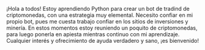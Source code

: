 ¡Hola a todos!
Estoy aprendiendo Python para crear un bot de tradind de criptomonedas, con una estrategia muy elemental.
Necesito confiar en mi propio bot, pues me cuesta trabajo confiar en los sitios de inversiones y minería.
En estos momentos estoy reuniendo un poquito de criptomonedas, para luego ponerla en apiesta mientras continuo con mi aprendizaje.
Cualquier interés y ofrecimiento de ayuda verdadero y sano, ¡es bienvenido!

